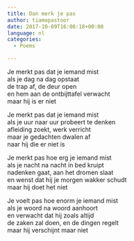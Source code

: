```yaml
---
title: Dan merk je pas
author: tiamopastoor
date: 2017-10-09T16:00:18+00:00
language: nl
categories:
  - Poems

---
```

Je merkt pas dat je iemand mist  
als je dag na dag opstaat  
de trap af, de deur open  
en hem aan de ontbijttafel verwacht  
maar hij is er niet

Je merkt pas dat je iemand mist  
als je uur naar uur probeert te denken  
afleiding zoekt, werk verricht  
maar je gedachten dwalen af  
naar hij die er niet is

Je merkt pas hoe erg je iemand mist  
als je nacht na nacht in bed kruipt  
nadenken gaat, aan het dromen slaat  
en wenst dat hij je morgen wakker schudt  
maar hij doet het niet

Je voelt pas hoe enorm je iemand mist  
als je woord na woord aanhoort  
en verwacht dat hij zoals altijd  
de zaken zal doen, en de dingen regelt  
maar hij verschijnt maar niet